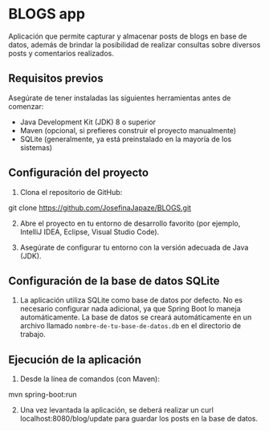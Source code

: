 
# BLOGS app

Aplicación que permite capturar y almacenar posts de blogs en base de datos,
además de brindar la posibilidad de realizar consultas sobre diversos posts y comentarios realizados.

## Requisitos previos

Asegúrate de tener instaladas las siguientes herramientas antes de comenzar:

- Java Development Kit (JDK) 8 o superior
- Maven (opcional, si prefieres construir el proyecto manualmente)
- SQLite (generalmente, ya está preinstalado en la mayoría de los sistemas)

## Configuración del proyecto

1. Clona el repositorio de GitHub:

git clone https://github.com/JosefinaJapaze/BLOGS.git

2. Abre el proyecto en tu entorno de desarrollo favorito (por ejemplo, IntelliJ IDEA, Eclipse, Visual Studio Code).

3. Asegúrate de configurar tu entorno con la versión adecuada de Java (JDK).

## Configuración de la base de datos SQLite

1. La aplicación utiliza SQLite como base de datos por defecto. No es necesario configurar nada adicional, 
ya que Spring Boot lo maneja automáticamente. 
La base de datos se creará automáticamente en un archivo llamado `nombre-de-tu-base-de-datos.db` en el directorio de trabajo.

## Ejecución de la aplicación

1. Desde la línea de comandos (con Maven):

mvn spring-boot:run

2. Una vez levantada la aplicación, se deberá realizar un curl localhost:8080/blog/update para guardar los posts en la base de datos.